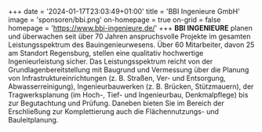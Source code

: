+++
date = '2024-01-17T23:03:49+01:00'
title = 'BBI Ingenieure GmbH'
image = 'sponsoren/bbi.png'
on-homepage = true
on-grid = false
homepage = 'https://www.bbi-ingenieure.de/'
+++
**BBI INGENIEURE** planen und überwachen seit über 70 Jahren anspruchsvolle Projekte im gesamten Leistungsspektrum des Bauingenieurwesens. Über 60 Mitarbeiter, davon 25 am Standort Regensburg, stellen eine qualitativ hochwertige Ingenieurleistung sicher. Das Leistungsspektrum reicht von der Grundlagenbereitstellung mit Baugrund und Vermessung über die Planung von Infrastruktureinrichtungen (z. B. Straßen, Ver- und Entsorgung, Abwasserreinigung), Ingenieurbauwerken (z. B. Brücken, Stützmauern), der Tragwerksplanung (im Hoch-, Tief- und Ingenieurbau, Denkmalpflege) bis zur Begutachtung und Prüfung. Daneben bieten Sie im Bereich der Erschließung zur Komplettierung auch die Flächennutzungs- und Bauleitplanung.